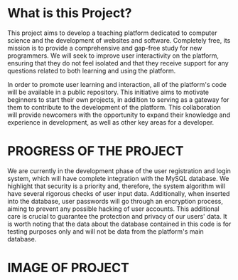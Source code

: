 <h1>What is this Project?</h1>
<p>This project aims to develop a teaching platform dedicated to computer science and the development of websites and software. Completely free, its mission is to provide a comprehensive and gap-free study for new programmers. We will seek to improve user interactivity on the platform, ensuring that they do not feel isolated and that they receive support for any questions related to both learning and using the platform.
</p>
<p>In order to promote user learning and interaction, all of the platform's code will be available in a public repository. This initiative aims to motivate beginners to start their own projects, in addition to serving as a gateway for them to contribute to the development of the platform. This collaboration will provide newcomers with the opportunity to expand their knowledge and experience in development, as well as other key areas for a developer.</p>

<h1>PROGRESS OF THE PROJECT</h1>
<P>We are currently in the development phase of the user registration and login system, which will have complete integration with the MySQL database. We highlight that security is a priority and, therefore, the system algorithm will have several rigorous checks of user input data. Additionally, when inserted into the database, user passwords will go through an encryption process, aiming to prevent any possible hacking of user accounts. This additional care is crucial to guarantee the protection and privacy of our users' data. It is worth noting that the data about the database contained in this code is for testing purposes only and will not be data from the platform's main database.</P>

<h1>IMAGE OF PROJECT</h1>

<img scr="![Screenshot 2024-03-24 154118](https://github.com/RafaOdev/Learning-To-Code/assets/132023935/8ea1e611-7911-43b0-92ee-b585aa2236c0)">
